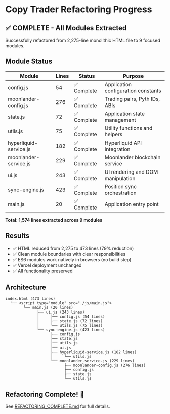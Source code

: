 # Copy Trader Refactoring Progress

## ✅ COMPLETE - All Modules Extracted

Successfully refactored from 2,275-line monolithic HTML file to 9 focused modules.

## Module Status

| Module | Lines | Status | Purpose |
|--------|-------|--------|---------|
| config.js | 54 | ✅ Complete | Application configuration constants |
| moonlander-config.js | 276 | ✅ Complete | Trading pairs, Pyth IDs, ABIs |
| state.js | 72 | ✅ Complete | Application state management |
| utils.js | 75 | ✅ Complete | Utility functions and helpers |
| hyperliquid-service.js | 182 | ✅ Complete | Hyperliquid API integration |
| moonlander-service.js | 229 | ✅ Complete | Moonlander blockchain service |
| ui.js | 243 | ✅ Complete | UI rendering and DOM manipulation |
| sync-engine.js | 423 | ✅ Complete | Position sync orchestration |
| main.js | 20 | ✅ Complete | Application entry point |

**Total: 1,574 lines extracted across 9 modules**

## Results

- ✅ HTML reduced from 2,275 to 473 lines (79% reduction)
- ✅ Clean module boundaries with clear responsibilities
- ✅ ES6 modules work natively in browsers (no build step)
- ✅ Vercel deployment unchanged
- ✅ All functionality preserved

## Architecture

```
index.html (473 lines)
  └── <script type="module" src="./js/main.js">
        └── main.js (20 lines)
              ├── ui.js (243 lines)
              │     ├── config.js (54 lines)
              │     ├── state.js (72 lines)
              │     └── utils.js (75 lines)
              └── sync-engine.js (423 lines)
                    ├── config.js
                    ├── state.js
                    ├── utils.js
                    ├── ui.js
                    ├── hyperliquid-service.js (182 lines)
                    │     └── utils.js
                    └── moonlander-service.js (229 lines)
                          ├── moonlander-config.js (276 lines)
                          ├── config.js
                          ├── state.js
                          └── utils.js
```

## Refactoring Complete! 🎉

See [REFACTORING_COMPLETE.md](./REFACTORING_COMPLETE.md) for full details.
